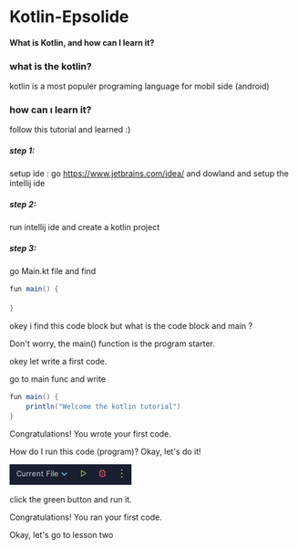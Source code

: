 # Kotlin-Epsolide
#### What is Kotlin, and how can I learn it?

### what is the kotlin?

kotlin is a most populer programing language for mobil side (android)

### how can ı learn it?
follow this tutorial and learned :)

##### step 1:
setup ide :
go https://www.jetbrains.com/idea/ and dowland and setup the intellij ide

##### step 2:
run intellij ide and create a kotlin project

##### step 3:
go Main.kt file and find
```java
fun main() {

}
```
okey i find this code block but what is the code block and main ?

Don't worry, the main() function is the program starter.

okey let write a first code.

go to main func and write 
```java
fun main() {
    println("Welcome the kotlin tutorial")
}
```
Congratulations! You wrote your first code.

How do I run this code (program)?
Okay, let's do it!

![Ekran Görüntüsü](https://github.com/ozaiithejava/Kotlin-Epsolide/blob/main/images/Ekran%20g%C3%B6r%C3%BCnt%C3%BCs%C3%BC%202024-11-20%20033353.png)

click the green button and run it.

Congratulations! You ran your first code.

Okay, let's go to lesson two
